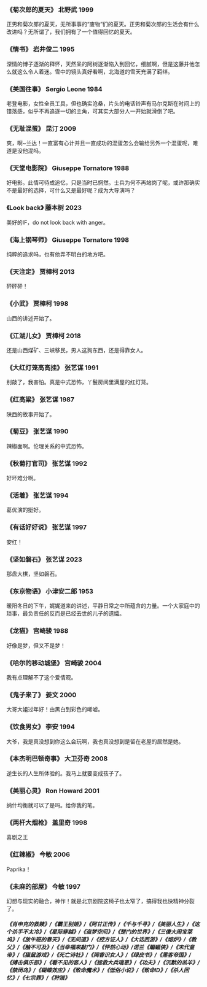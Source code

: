 ### 《菊次郎的夏天》 北野武 1999
正男和菊次郎的夏天，无所事事的“废物”们的夏天。正男和菊次郎的生活会有什么改进吗？无所谓了，我们拥有了一个值得回忆的夏天。
### 《情书》 岩井俊二 1995
深情的博子逐渐的释怀，天然呆的阿树逐渐陷入到回忆，细腻啊，但是这藤井他怎么就这么令人着迷。雪中的镜头真好看啊，北海道的雪天充满了羁绊。
### 《美国往事》 Sergio Leone 1984
老登电影，女性全员工具，但也确实沧桑，片头的电话铃声有马尔克斯在时间上的错落感，似乎不再追逐一切的主角，可其实大部分人一开始就滑倒了吧。
### 《无耻混蛋》 昆汀 2009
爽，啊~兰达！一直富有心计并且一直成功的混蛋怎么会输给另外一个混蛋呢，难道是没他混吗。
### 《天堂电影院》 Giuseppe Tornatore 1988
好电影。此情可待成追忆，只是当时已惘然。士兵为何不再站岗了呢，或许那确实不是最好的选择，可什么又是最好呢？成为大导演吗？
### 《Look back》 藤本树 2023
美好的IF，do not look back with anger。
### 《海上钢琴师》 Giuseppe Tornatore 1998
纯粹的追求吗，也有他弄不明白的地方吧。
### 《天注定》 贾樟柯 2013
砰砰砰！
### 《小武》 贾樟柯 1998
山西的讲述开始了。
### 《江湖儿女》 贾樟柯 2018
还是山西煤矿、三峡移民，男人这狗东西，还是得靠女人。
### 《大红灯笼高高挂》 张艺谋 1991
别敲了，我害怕。真是中式恐怖，丫鬟房间里满屋的红灯笼。
### 《红高粱》 张艺谋 1987
陕西的故事开始了。
### 《菊豆》 张艺谋 1990
辣椒面啊。伦理关系的中式恐怖。
### 《秋菊打官司》 张艺谋 1992
好坏难分啊。
### 《活着》 张艺谋 1994
葛优演的挺好。
### 《有话好好说》 张艺谋 1997
安红！
### 《坚如磐石》 张艺谋 2023
那盘大棋，坚如磐石。
### 《东京物语》 小津安二郎 1953
暖阳冬日的下午，娓娓道来的讲述，平静日常之中所蕴含的力量。一个大家庭中的琐事，最负责任的反而是已经去世的儿子的遗孀。
### 《龙猫》 宫崎骏 1988
好像是梦，但又不是梦！
### 《哈尔的移动城堡》 宫崎骏 2004
我有点理解不了这个爱情观。
### 《鬼子来了》 姜文 2000
大哥大姐过年好！由黑白到彩色的唏嘘。
### 《饮食男女》 李安 1994
大爷，我是真没想到你这么会玩啊，我也真没想到是留在老屋的居然是她。
### 《本杰明巴顿奇事》 大卫芬奇 2008
逆生长的人生所体验的。我马上就要变成孩子了。
### 《美丽心灵》 Ron Howard 2001
纳什均衡就可以了是吗。给你我的笔。
### 《两杆大烟枪》 盖里奇 1998
喜剧之王
### 《红辣椒》 今敏 2006
Paprika！
### 《未麻的部屋》 今敏 1997
幻想与现实的融合，神作！就是北京剧院这椅子也太窄了，搞得我也快精神分裂了。

##### 《肖申克的救赎》/《霸王别姬》/《阿甘正传》/《千与千寻》/《美丽人生》/《这个杀手不太冷》/《星际穿越》/《盗梦空间》/《楚门的世界》/《三傻大闹宝莱坞》/《放牛班的春天》/《无间道》/《控方证人》/《大话西游》/《熔炉》/《教父》/《触不可及》/《当幸福来敲门》/《怦然心动》/诺兰《蝙蝠侠》/《末代皇帝》/《猫鼠游戏》/《死亡诗社》/《闻香识女人》/《绿皮书》/《黑客帝国》/《搏击俱乐部》/《看不见的客人》/《拯救大兵瑞恩》/《功夫》/《沉默的羔羊》/《禁闭岛》/《蝴蝶效应》/《致命魔术》/《低俗小说》/《致命ID》/《杀人回忆》/《七宗罪》/《狩猎》